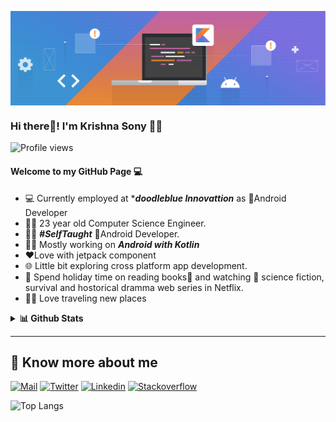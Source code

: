 <p><img align="center" src="https://github.com/Krishnasony/Krishnasony/blob/main/banner.png" alt=""/></p>

### Hi there👋! I'm Krishna Sony 🙋‍♂️

![Profile views](https://gpvc.arturio.dev/Krishnasony)

####  Welcome to my GitHub Page 💻
- 💻 Currently employed at ****doodleblue Innovattion*** as 📱Android Developer
- 👨‍🎓 23 year old Computer Science Engineer.
- 👨‍💻 ***#SelfTaught*** 📱Android Developer.
- 👨‍💻 Mostly working on ***Android with Kotlin***
- ❤️Love with jetpack component
- 🌐 Little bit exploring cross platform app development.
- 🌈 Spend holiday time on reading books📗 and watching 👀 science fiction, survival and hostorical dramma web series in Netflix.
- 🎒🚎 Love traveling new places
<details>
  <summary><b>📊 Github Stats</b></summary>
  <p align="center"> <img src="https://github-readme-stats.vercel.app/api?username=Krishnasony&count_private=true&show_icons=true&include_all_commits=true" alt="Krishna Sony | Stats" />
</details>

---

## 🔗 Know more about me 

[![Mail](https://img.shields.io/badge/-Say%20Hi!-black?style=for-the-badge&logo=gmail)](mailto:krishnasony97@gmail.com)
[![Twitter](https://img.shields.io/badge/-Twitter-black?style=for-the-badge&logo=twitter)](https://twitter.com/android_krishna)
[![Linkedin](https://img.shields.io/badge/-LinkedIn-black?style=for-the-badge&logo=Linkedin)](https://www.linkedin.com/in/krishna-sony-77077212a/)
[![Stackoverflow](https://img.shields.io/badge/-Stackoverflow-black?style=for-the-badge&logo=stackoverflow)](https://stackoverflow.com/users/9523118/krishna-sony)

![Top Langs](https://github-readme-stats.vercel.app/api/top-langs/?username=Krishnasony&layout=compact)


